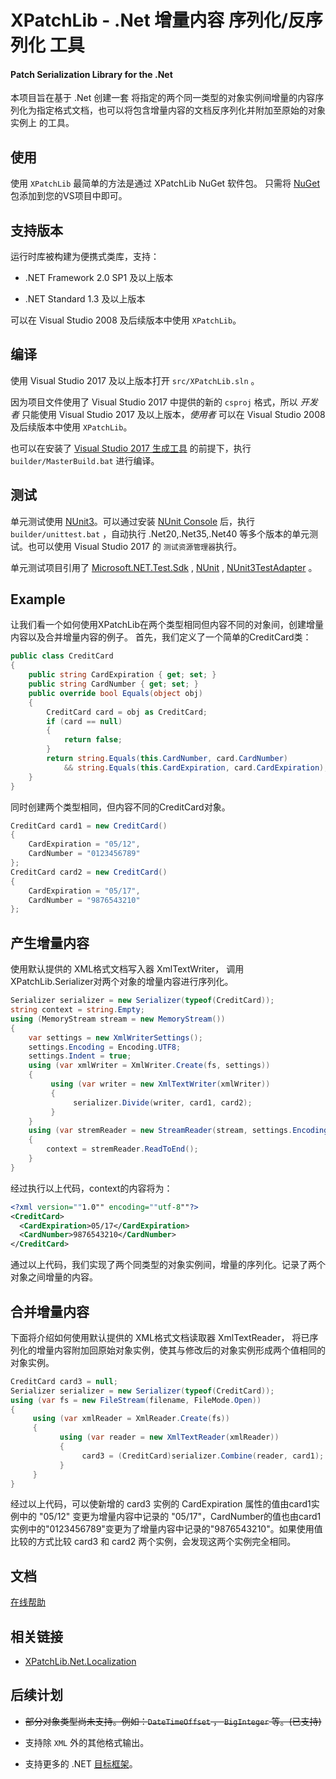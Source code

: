 # XPatchLib - .Net 增量内容 序列化/反序列化 工具

#### Patch Serialization Library for the .Net

本项目旨在基于 .Net 创建一套 将指定的两个同一类型的对象实例间增量的内容序列化为指定格式文档，也可以将包含增量内容的文档反序列化并附加至原始的对象实例上 的工具。 

## 使用

使用 `XPatchLib` 最简单的方法是通过 XPatchLib NuGet 软件包。 只需将 [NuGet](https://www.nuget.org/packages/XPatchLib/) 包添加到您的VS项目中即可。

## 支持版本

运行时库被构建为便携式类库，支持：

* .NET Framework 2.0 SP1 及以上版本

* .NET Standard 1.3 及以上版本

可以在 Visual Studio 2008 及后续版本中使用 `XPatchLib`。

## 编译

使用 Visual Studio 2017 及以上版本打开 `src/XPatchLib.sln` 。

因为项目文件使用了 Visual Studio 2017 中提供的新的 `csproj` 格式，所以 *开发者* 只能使用 Visual Studio 2017 及以上版本，*使用者* 可以在 Visual Studio 2008 及后续版本中使用 `XPatchLib`。

也可以在安装了 [Visual Studio 2017 生成工具](https://www.visualstudio.com/zh-hans/downloads/) 的前提下，执行 `builder/MasterBuild.bat` 进行编译。

## 测试

单元测试使用 [NUnit3](https://github.com/nunit/nunit)。可以通过安装 [NUnit Console](https://github.com/nunit/nunit-console) 后，执行 `builder/unittest.bat` ，自动执行 .Net20,.Net35,.Net40 等多个版本的单元测试。也可以使用 Visual Studio 2017 的 `测试资源管理器`执行。

单元测试项目引用了 [Microsoft.NET.Test.Sdk](https://github.com/microsoft/vstest/) , [NUnit](http://nunit.org/) , [NUnit3TestAdapter](https://github.com/nunit/docs/wiki/Visual-Studio-Test-Adapter) 。

## **Example**

让我们看一个如何使用XPatchLib在两个类型相同但内容不同的对象间，创建增量内容以及合并增量内容的例子。
首先，我们定义了一个简单的CreditCard类：
```cs
public class CreditCard
{
    public string CardExpiration { get; set; }
    public string CardNumber { get; set; }
    public override bool Equals(object obj)
    {
        CreditCard card = obj as CreditCard;
        if (card == null)
        {
            return false;
        }
        return string.Equals(this.CardNumber, card.CardNumber) 
            && string.Equals(this.CardExpiration, card.CardExpiration);
    }
}
```
同时创建两个类型相同，但内容不同的CreditCard对象。
```cs
CreditCard card1 = new CreditCard()
{
    CardExpiration = "05/12",
    CardNumber = "0123456789"
};
CreditCard card2 = new CreditCard()
{
    CardExpiration = "05/17",
    CardNumber = "9876543210"
};
```

## **产生增量内容**
使用默认提供的 XML格式文档写入器 XmlTextWriter， 调用XPatchLib.Serializer对两个对象的增量内容进行序列化。

```cs
Serializer serializer = new Serializer(typeof(CreditCard));
string context = string.Empty;
using (MemoryStream stream = new MemoryStream())
{
    var settings = new XmlWriterSettings();
    settings.Encoding = Encoding.UTF8;
    settings.Indent = true;
    using (var xmlWriter = XmlWriter.Create(fs, settings))
    {
         using (var writer = new XmlTextWriter(xmlWriter))
         {
              serializer.Divide(writer, card1, card2);
         }
    }
    using (var stremReader = new StreamReader(stream, settings.Encoding))
    {
        context = stremReader.ReadToEnd();
    }
}
```
经过执行以上代码，context的内容将为：
```xml
<?xml version=""1.0"" encoding=""utf-8""?>
<CreditCard>
  <CardExpiration>05/17</CardExpiration>
  <CardNumber>9876543210</CardNumber>
</CreditCard>
```
通过以上代码，我们实现了两个同类型的对象实例间，增量的序列化。记录了两个对象之间增量的内容。

## **合并增量内容**
下面将介绍如何使用默认提供的 XML格式文档读取器 XmlTextReader， 将已序列化的增量内容附加回原始对象实例，使其与修改后的对象实例形成两个值相同的对象实例。
```cs
CreditCard card3 = null;
Serializer serializer = new Serializer(typeof(CreditCard));
using (var fs = new FileStream(filename, FileMode.Open))
{
     using (var xmlReader = XmlReader.Create(fs))
     {
           using (var reader = new XmlTextReader(xmlReader))
           {
                card3 = (CreditCard)serializer.Combine(reader, card1);
           }
     }
}
```
经过以上代码，可以使新增的 card3 实例的 CardExpiration 属性的值由card1实例中的 "05/12" 变更为增量内容中记录的 "05/17"，CardNumber的值也由card1实例中的"0123456789"变更为了增量内容中记录的"9876543210"。如果使用值比较的方式比较 card3 和 card2 两个实例，会发现这两个实例完全相同。


## **文档**

[在线帮助](https://guqiangjs.github.io/XPatchLib.Net.Doc/)

## 相关链接

* [XPatchLib.Net.Localization](https://github.com/GuQiangJS/XPatchLib.Net.Localization)

## 后续计划

* ~~部分对象类型尚未支持。例如：`DateTimeOffset` ， `BigInteger` 等。(已支持)~~

* 支持除 `XML` 外的其他格式输出。

* 支持更多的 .NET [目标框架](https://docs.microsoft.com/zh-cn/dotnet/standard/frameworks)。
